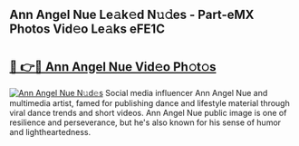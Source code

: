## Ann Angel Nue Le𝚊k𝚎d N𝚞𝚍es - Part-eMX Photos Vid𝚎o Le𝚊ks eFE1C

# <h2><a href="http://fb681mg.evod.top/?m=Ann+Angel+Nue">🔗 👉🔴 Ann Angel Nue Vid𝚎o Ph𝚘t𝚘s</a></h2>

[![Ann Angel Nue N𝚞d𝚎s](https://i.imgur.com/8V9OHl7.gif)](http://fb681mg.evod.top/?m=Ann+Angel+Nue)
Social media influencer Ann Angel Nue and multimedia artist, famed for publishing dance and lifestyle material through viral dance trends and short videos. Ann Angel Nue public image is one of resilience and perseverance, but he's also known for his sense of humor and lightheartedness. 
